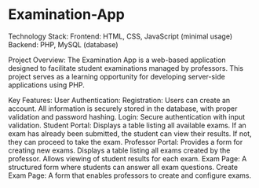 # Examination-App

Technology Stack:
Frontend: HTML, CSS, JavaScript (minimal usage)
Backend: PHP, MySQL (database)

Project Overview:
The Examination App is a web-based application designed to facilitate student examinations managed by professors. This project serves as a learning opportunity for developing server-side applications using PHP.

Key Features:
User Authentication:
Registration: Users can create an account. All information is securely stored in the database, with proper validation and password hashing.
Login: Secure authentication with input validation.
Student Portal:
Displays a table listing all available exams.
If an exam has already been submitted, the student can view their results.
If not, they can proceed to take the exam.
Professor Portal:
Provides a form for creating new exams.
Displays a table listing all exams created by the professor.
Allows viewing of student results for each exam.
Exam Page:
A structured form where students can answer all exam questions.
Create Exam Page:
A form that enables professors to create and configure exams.
